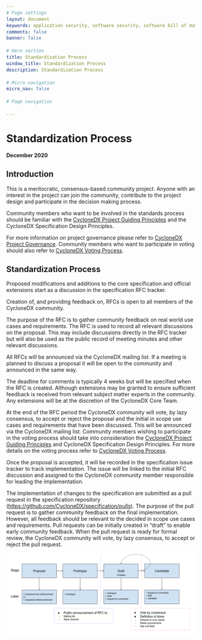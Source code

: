 ```yaml
---
# Page settings
layout: document
keywords: application security, software security, software bill of material, SBOM, BOM, open source, supply chain, specification, spdx, license, package url, purl, cpe
comments: false
banner: false

# Hero section
title: Standardization Process
window_title: Standardization Process
description: Standardization Process

# Micro navigation
micro_nav: false

# Page navigation
    
---
```


# Standardization Process
**December 2020**

## Introduction
This is a meritocratic, consensus-based community project. Anyone with an interest in the project can join the community, contribute to the project design and participate in the decision making process.

Community members who want to be involved in the standards process should be familiar with the [CycloneDX Project Guiding Principles](/about/guiding-principles) and the CycloneDX Specification Design Principles.

For more information on project governance please refer to [CycloneDX Project Governance](/about/governance). Community members who want to participate in voting should also refer to [CycloneDX Voting Process](/about/voting-process).

## Standardization Process
Proposed modifications and additions to the core specification and official extensions start as a discussion in the specification RFC tracker.

Creation of, and providing feedback on, RFCs is open to all members of the CycloneDX community.

The purpose of the RFC is to gather community feedback on real world use cases and requirements. The RFC is used to record all relevant discussions on the proposal. This may include discussions directly in the RFC tracker but will also be used as the public record of meeting minutes and other relevant discussions.

All RFCs will be announced via the CycloneDX mailing list. If a meeting is planned to discuss a proposal it will be open to the community and announced in the same way.

The deadline for comments is typically 4 weeks but will be specified when the RFC is created. Although extensions may be granted to ensure sufficient feedback is received from relevant subject matter experts in the community. Any extensions will be at the discretion of the CycloneDX Core Team.

At the end of the RFC period the CycloneDX community will vote, by lazy consensus, to accept or reject the proposal and the initial in scope use cases and requirements that have been discussed. This will be announced via the CycloneDX mailing list. Community members wishing to participate in the voting process should take into consideration the [CycloneDX Project Guiding Principles](/about/guiding-principles) and CycloneDX Specification Design Principles. For more details on the voting process refer to [CycloneDX Voting Process](/about/voting-process).

Once the proposal is accepted, it will be recorded in the specification issue tracker to track implementation. The issue will be linked to the initial RFC discussion and assigned to the CycloneDX community member responsible for leading the implementation.

The implementation of changes to the specification are submitted as a pull request in the specification repository (https://github.com/CycloneDX/specification/pulls). The purpose of the pull request is to gather community feedback on the final implementation. However, all feedback should be relevant to the decided in scope use cases and requirements. Pull requests can be initially created in “draft” to enable early community feedback. When the pull request is ready for formal review, the CycloneDX community will vote, by lazy consensus, to accept or reject the pull request.

![Workflow](/theme/assets/images/standardization-workflow.svg "Standardization Workflow")
